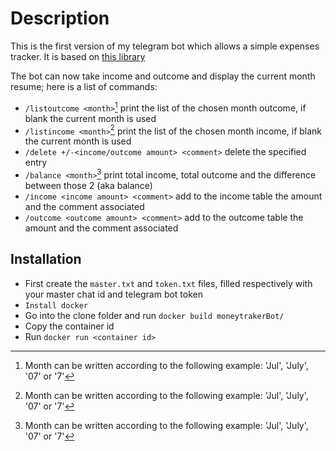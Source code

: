 # Description

This is the first version of my telegram bot which allows a simple expenses tracker. It is based on 
[this library](https://github.com/eternnoir/pyTelegramBotAPI) 

The bot can now take income and outcome and display the current month resume; here is a list of commands:

* `/listoutcome <month>`[^1] print the list of the chosen month outcome, if blank the current month is used
* `/listincome <month>`[^1] print the list of the chosen month income, if blank the current month is used
* `/delete +/-<income/outcome amount> <comment>` delete the specified entry
* `/balance <month>`[^1] print total income, total outcome and the difference between those 2 (aka balance)
* `/income <income amount> <comment>` add to the income table the amount and the comment associated
* `/outcome <outcome amount> <comment>` add to the outcome table the amount and the comment associated

[^1]: Month can be written according to the following example: 'Jul', 'July', '07' or '7'

## Installation

* First create the `master.txt`  and `token.txt` files, filled respectively with your master chat id
  and telegram bot token
* `Install docker`
* Go into the clone folder and run `docker build moneytrakerBot/`
* Copy the container id
* Run `docker run <container id>`
